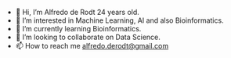- 👋 Hi, I’m Alfredo de Rodt 24 years old.
- 👀 I’m interested in Machine Learning, AI and also Bioinformatics.
- 🌱 I’m currently learning Bioinformatics.
- 💞️ I’m looking to collaborate on Data Science.
- 📫 How to reach me alfredo.derodt@gmail.com

<!---
alfmast/alfmast is a ✨ special ✨ repository because its `README.md` (this file) appears on your GitHub profile.
You can click the Preview link to take a look at your changes.
--->
